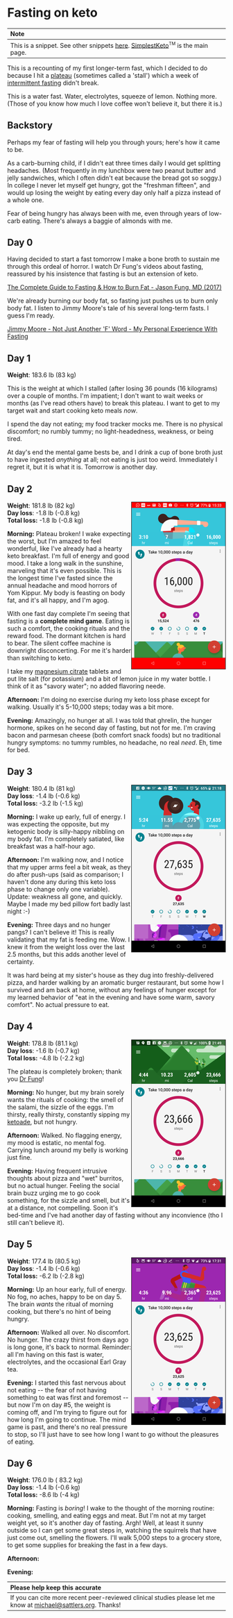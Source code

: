 # Fasting on keto

| Note |
| :--- |
| This is a snippet. See other snippets [here](https://github.com/mickeys/lose-weight-keto/tree/master/snippets). [SimplestKeto](https://github.com/mickeys/lose-weight-keto/blob/master/simplest-keto-how-to-start.md)<sup><font size="-2">TM</font></sup> is the main page. |

This is a recounting of my first longer-term fast, which I decided to do because I hit a [plateau](./plateaus_and_stalls.md) (sometimes called a 'stall') which a week of [intermittent fasting](intermittent_fasting.md) didn't break.

This is a water fast. Water, electrolytes, squeeze of lemon. Nothing more. (Those of you know how much I love coffee won't believe it, but there it is.)

## Backstory

Perhaps my fear of fasting will help you through yours; here's how it came to be.

As a carb-burning child, if I didn't eat three times daily I would get splitting headaches. (Most frequently in my lunchbox were two peanut butter and jelly sandwiches, which I often didn't eat because the bread got so soggy.) In college I never let myself get hungry, got the "freshman fifteen", and would up losing the weight by eating every day only half a pizza instead of a whole one.

Fear of being hungry has always been with me, even through years of low-carb eating. There's always a baggie of almonds with me.

## Day 0

Having decided to start a fast tomorrow I make a bone broth to sustain me through this ordeal of horror. I watch Dr Fung's videos about fasting, reassured by his insistence that fasting is but an extension of keto.

[The Complete Guide to Fasting & How to Burn Fat - Jason Fung, MD (2017)](http://www.youtube.com/watch?v=n3dwizlGaRI)

We're already burning our body fat, so fasting just pushes us to burn only body fat. I listen to Jimmy Moore's tale of his several long-term fasts. I guess I'm ready.

[Jimmy Moore - Not Just Another 'F' Word - My Personal Experience With Fasting](http://www.youtube.com/watch?v=aQuDq5aGXAA)

## Day 1

**Weight**: 183.6 lb (83 kg)

This is the weight at which I stalled (after losing 36 pounds (16 kilograms) over a couple of months. I'm impatient; I don't want to wait weeks or months (as I've read others have) to break this plateau. I want to get to my target wait and start cooking keto meals _now_.

I spend the day not eating; my food tracker mocks me. There is no physical discomfort; no rumbly tummy; no light-headedness, weakness, or being tired.

At day's end the mental game bests be, and I drink a cup of bone broth just to have ingested _anything_ at all; not eating is just too weird. Immediately I regret it, but it is what it is. Tomorrow is another day.

## Day 2

<img src="../i/20180123-153305_16k_steps-sm.png" align="right" border="1">

**Weight**: 181.8 lb (82 kg)<br>
**Day loss**: -1.8 lb (-0.8 kg)<br>
**Total loss:** -1.8 lb (-0.8 kg)

**Morning:** Plateau broken! I wake expecting the worst, but I'm amazed to feel wonderful, like I've already had a hearty keto breakfast. I'm full of energy and good mood. I take a long walk in the sunshine, marveling that it's even possible. This is the longest time I've fasted since the annual  headache and mood horrors of Yom Kippur. My body is feasting on body fat, and it's all happy, and I'm agog.

With one fast day complete I'm seeing that fasting is a ****complete mind game****. Eating is such a comfort, the cooking rituals and the reward food. The dormant kitchen is hard to bear. The silent coffee machine is downright disconcerting. For me it's harder than switching to keto.

I take my [magnesium citrate](snippets/magnesium_bioavailability.md) tablets and put lite salt (for potassium) and a bit of lemon juice in my water bottle. I think of it as "savory water"; no added flavoring neede.

**Afternoon:** I'm doing no exercise during my keto loss phase except for walking. Usually it's 5-10,000 steps; today was a bit more.

**Evening:** Amazingly, no hunger at all. I was told that ghrelin, the hunger hormone, spikes on he second day of fasting, but not for me. I'm craving bacon and parmesan cheese (both comfort snack foods) but no traditional hungry symptoms: no tummy rumbles, no headache, no real _need_. Eh, time for bed.
<br clear="right">

## Day 3

<img src="../i/20180124-211826_27k_steps_sm.png" align="right" border="1">

**Weight**: 180.4 lb (81 kg)<br>
**Day loss**: -1.4 lb (-0.6 kg)<br>
**Total loss:** -3.2 lb (-1.5 kg)

**Morning:** I wake up early, full of energy. I was expecting the opposite, but my ketogenic body is silly-happy nibbling on my body fat. I'm completely satiated, like breakfast was a half-hour ago.

**Afternoon:** I'm walking now, and I notice that my upper arms feel a bit weak, as they do after push-ups (said as comparison; I haven't done any during this keto loss phase to change only one variable). Update: weakness all gone, and quickly. Maybe I made my bed pillow fort badly last night :-)

**Evening:** Three days and no hunger pangs? I can't believe it! This is really validating that my fat is feeding me. Wow. I knew it from the weight loss over the last 2.5 months, but this adds another level of certainty.

It was hard being at my sister's house as they dug into freshly-delivered pizza, and harder walking by an aromatic burger restaurant, but some how I survived and am back at home, without any feelings of hunger except for my learned behavior of "eat in the evening and have some warm, savory comfort". No actual pressure to eat.
<br clear="right">

## Day 4

<img src="../i/20180125-214949_26k_steps-sm.png" align="right" border="1">

**Weight**: 178.8 lb (81.1 kg)<br>
**Day loss**: -1.6 lb (-0.7 kg)<br>
**Total loss:** -4.8 lb (-2.2 kg)

The plateau is completely broken; thank you [Dr Fung](http://www.youtube.com/watch?v=n3dwizlGaRI)!

**Morning:** No hunger, but my brain sorely wants the rituals of cooking: the smell of the salami, the sizzle of the eggs. I'm thirsty, really thirsty, constantly sipping my [ketoade](./ketoade.md), but not hungry.

**Afternoon:** Walked. No flagging energy, my mood is estatic, no mental fog. Carrying lunch around my belly is working just fine.

**Evening:** Having frequent intrusive thoughts about pizza and "wet" burritos, but no actual hunger. Feeling the social brain buzz urging me to go cook something, for the sizzle and smell, but it's at a distance, not compelling. Soon it's bed-time and I've had another day of fasting without any inconvience (tho I still can't believe it).

## Day 5

<img src="../i/20180126-173155_26k_steps_sm.png" align="right" border="1">

**Weight**: 177.4 lb (80.5 kg)<br>
**Day loss**: -1.4 lb (-0.6 kg)<br>
**Total loss:** -6.2 lb (-2.8 kg)

**Morning:** Up an hour early, full of energy. No fog, no aches, happy to be on day 5. The brain _wants_ the ritual of morning cooking, but there's no hint of being hungry.

**Afternoon:** Walked all over. No discomfort. No hunger. The crazy thirst from days ago is long gone, it's back to normal. Reminder: all I'm having on this fast is water, electrolytes, and the occasional Earl Gray tea.

**Evening:** I started this fast nervous about not eating -- the fear of not having something to eat was first and foremost -- but now I'm on day #5, the weight is coming off, and I'm trying to figure out for how long I'm going to continue. The mind game is past, and there's no real pressure to stop, so I'll just have to see how long I want to go without the pleasures of eating.

## Day 6

<!--
<img src="../i/" align="right" border="1">
-->

**Weight**: 176.0 lb ( 83.2 kg)<br>
**Day loss**: -1.4 lb (-0.6 kg)<br>
**Total loss:** -8.6 lb (-4 kg)

**Morning:** Fasting is _boring_! I wake to the thought of the morning routine: cooking, smelling, and eating eggs and meat. But I'm not at my target weight yet, so it's another day of fasting. Argh! Well, at least it sunny outside so I can get some great steps in, watching the squirrels that have just come out, smelling the flowers. I'll walk 5,000 steps to a grocery store, to get some supplies for breaking the fast in a few days.

**Afternoon:** 

**Evening:**

| Please help keep this accurate |
| :--- |
| If you can cite more recent peer-reviewed clinical studies please let me know at  <a href='&#109;ai&#108;to&#58;&#109;%69c%68&#97;el%&#52;0&#115;&#97;&#116;&#116;le&#37;&#55;2&#115;&#37;2E&#37;6F%72&#103;'>mich&#97;&#101;&#108;&#64;sa&#116;tler&#115;&#46;org</a>. Thanks!